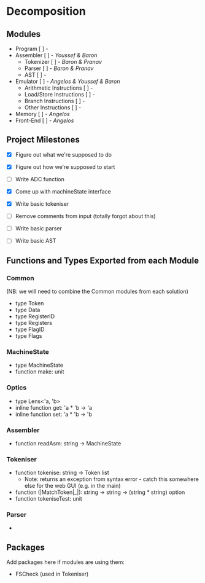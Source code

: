 Decomposition
=============

## Modules

* Program [ ] - 
* Assembler [ ] - _Youssef & Baron_
    * Tokenizer [ ] - _Baron & Pranav_
    * Parser [ ] - _Baron & Pranav_
    * AST [ ] - 
* Emulator [ ] - _Angelos & Youssef & Baron_
    * Arithmetic Instructions [ ] - 
    * Load/Store Instructions [ ] -
    * Branch Instructions [ ] - 
    * Other Instructions [ ] - 
* Memory [ ] - _Angelos_
* Front-End [ ] - _Angelos_


## Project Milestones

- [x] Figure out what we're supposed to do
- [x] Figure out how we're supposed to start
- [ ] Write ADC function
- [x] Come up with machineState interface
- [x] Write basic tokeniser
- [ ] Remove comments from input (totally forgot about this)
- [ ] Write basic parser
- [ ] Write basic AST


## Functions and Types Exported from each Module

### Common
(NB: we will need to combine the Common modules from each solution)

* type Token
* type Data
* type RegisterID
* type Registers
* type FlagID
* type Flags

### MachineState
* type MachineState
* function make: unit

### Optics
* type Lens<'a, 'b>
* inline function get: 'a * 'b -> 'a
* inline function set: 'a * 'b -> 'b

### Assembler
* function readAsm: string -> MachineState

### Tokeniser
* function tokenise: string -> Token list
	* Note: returns an exception from syntax error - catch this somewhere else for the web GUI (e.g. in the main)
* function (|MatchToken|_|): string -> string -> (string * string) option
* function tokeniseTest: unit

### Parser
* 


## Packages

Add packages here if modules are using them:

* FSCheck (used in Tokeniser)

